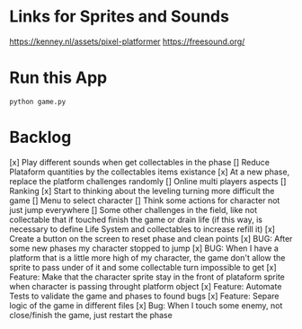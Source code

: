 # Links for Sprites and Sounds
https://kenney.nl/assets/pixel-platformer
https://freesound.org/


# Run this App

`python game.py`




# Backlog

[x] Play different sounds when get collectables in the phase
[] Reduce Plataform quantities by the collectables items existance
[x] At a new phase, replace the platform challenges randomly
[] Online multi players aspects
[] Ranking
[x] Start to thinking about the leveling turning more difficult the game
[] Menu to select character
[] Think some actions for character not just jump everywhere
[] Some other challenges in the field, like not collectable that if touched finish the game or drain life (if this way, is necessary to define Life System and collectables to increase refill it)
[x] Create a button on the screen to reset phase and clean points
[x] BUG: After some new phases my character stopped to jump
[x] BUG: When I have a platform that is a little more high of my character, the game don't allow the sprite to pass under of it and some collectable turn impossible to get
[x] Feature: Make that the character sprite stay in the front of plataform sprite when character is passing throught platform object
[x] Feature: Automate Tests to validate the game and phases to found bugs
[x] Feature: Separe logic of the game in different files
[x] Bug: When I touch some enemy, not close/finish the game, just restart the phase